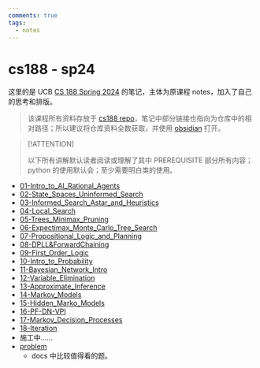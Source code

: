 ```yaml
---
comments: true
tags:
  - notes
---
```


# cs188 - sp24

这里的是 UCB [CS 188 Spring 2024](https://inst.eecs.berkeley.edu/~cs188/sp24/) 的笔记，主体为原课程 notes，加入了自己的思考和排版。

> 该课程所有资料存放于 [cs188 repo](https://github.com/Darstib/cs188)，笔记中部分链接也指向为仓库中的相对路径；所以建议将仓库资料全数获取，并使用 [obsidian](https://obsidian.md/) 打开。

> [!ATTENTION]
>
> 以下所有讲解默认读者阅读或理解了其中 PREREQUISITE 部分所有内容；python 的使用默认会；至少需要明白类的使用。

- [01-Intro_to_AI_Rational_Agents](01-Intro_to_AI_Rational_Agents.md)
- [02-State_Spaces_Uninformed_Search](02-State_Spaces_Uninformed_Search.md)
- [03-Informed_Search_Astar_and_Heuristics](03-Informed_Search_Astar_and_Heuristics.md)
- [04-Local_Search](04-Local_Search.md)
- [05-Trees_Minimax_Pruning](05-Trees_Minimax_Pruning.md)
- [06-Expectimax_Monte_Carlo_Tree_Search](06-Expectimax_Monte_Carlo_Tree_Search.md)
- [07-Propositional_Logic_and_Planning](07-Propositional_Logic_and_Planning.md)
- [08-DPLL&ForwardChaining](08-DPLL&ForwardChaining.md)
- [09-First_Order_Logic](09-First_Order_Logic.md)
- [10-Intro_to_Probability](10-Intro_to_Probability.md)
- [11-Bayesian_Network_Intro](11-Bayesian_Network_Intro.md)
- [12-Variable_Elimination](12-Variable_Elimination.md)
- [13-Approximate_Inference](13-Approximate_Inference.md)
- [14-Markov_Models](14-Markov_Models.md)
- [15-Hidden_Marko_Models](15-Hidden_Marko_Models.md)
- [16-PF-DN-VPI](16-PF-DN-VPI.md)
- [17-Markov_Decision_Processes](17-Markov_Decision_Processes.md)
- [18-Iteration](18-Iteration.md)
- 施工中……
- [problem](problem.md)
    - docs 中比较值得看的题。